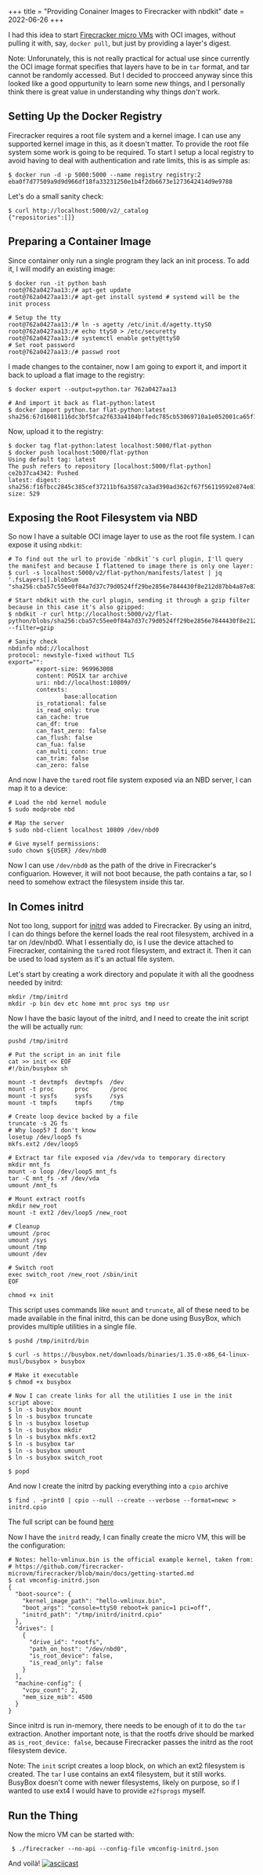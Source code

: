 +++
title = "Providing Conainer Images to Firecracker with nbdkit"
date = 2022-06-26
+++

I had this idea to start [Firecracker micro VMs](https://firecracker-microvm.github.io/) with OCI images, without pulling it with, say, `docker pull`, but just by providing a layer's digest. 

Note: Unforunately, this is not really practical for actual use since currently the OCI image format specifies that layers have to be in `tar` format, and tar cannot be randomly accessed. But I decided to procceed anyway since this looked like a good oppurtunity to learn some new things, and I personally think there is great value in understanding why things *don't* work.

## Setting Up the Docker Registry

Firecracker requires a root file system and a kernel image. I can use any supported kernel image in this, as it doesn't matter. To provide the root file system some work is going to be required.
To start I setup a local registry to avoid having to deal with authentication and rate limits, this is as simple as:

```shell
$ docker run -d -p 5000:5000 --name registry registry:2
eba0f7d77509a9d9d966df18fa33231250e1b4f2db6673e1273642414d9e9788
```
Let's do a small sanity check:

```shell
$ curl http://localhost:5000/v2/_catalog
{"repositories":[]}
```

## Preparing a Container Image

Since container only run a single program they lack an init process. To add it, I will modify an existing image:

```shell
$ docker run -it python bash
root@762a0427aa13:/# apt-get update
root@762a0427aa13:/# apt-get install systemd # systemd will be the init process

# Setup the tty
root@762a0427aa13:/# ln -s agetty /etc/init.d/agetty.ttyS0
root@762a0427aa13:/# echo ttyS0 > /etc/securetty
root@762a0427aa13:/# systemctl enable getty@ttyS0
# Set root password
root@762a0427aa13:/# passwd root
```

I made changes to the container, now I am going to export it, and import it back to upload a flat image to the registry:

```shell
$ docker export --output=python.tar 762a0427aa13

# And import it back as flat-python:latest
$ docker import python.tar flat-python:latest
sha256:67d16081116dc3bf5fca2f633a4104bffedc785cb53069710a1e052001ca65f1
```

Now, upload it to the registry:

```shell
$ docker tag flat-python:latest localhost:5000/flat-python
$ docker push localhost:5000/flat-python
Using default tag: latest
The push refers to repository [localhost:5000/flat-python]
ce2b37ca4342: Pushed
latest: digest: sha256:f16fbcc2845c385cef37211bf6a3587ca3ad390ad362cf67f56119592e874e83 size: 529
```

## Exposing the Root Filesystem via NBD

So now I have a suitable OCI image layer to use as the root file system. I can expose it using `nbdkit`:

```shell
# To find out the url to provide `nbdkit`'s curl plugin, I'll query the manifest and because I flattened to image there is only one layer:
$ curl -s localhost:5000/v2/flat-python/manifests/latest | jq '.fsLayers[].blobSum
"sha256:cba57c55ee0f84a7d37c79d0524ff29be2856e7844430f8e212d87bb4a87e837"

# Start nbdkit with the curl plugin, sending it through a gzip filter because in this case it's also gzipped:
$ nbdkit -r curl http://localhost:5000/v2/flat-python/blobs/sha256:cba57c55ee0f84a7d37c79d0524ff29be2856e7844430f8e212d87bb4a87e837 --filter=gzip

# Sanity check
nbdinfo nbd://localhost
protocol: newstyle-fixed without TLS
export="":
        export-size: 969963008
        content: POSIX tar archive
        uri: nbd://localhost:10809/
        contexts:
                base:allocation
        is_rotational: false
        is_read_only: true
        can_cache: true
        can_df: true
        can_fast_zero: false
        can_flush: false
        can_fua: false
        can_multi_conn: true
        can_trim: false
        can_zero: false
```

And now I have the `tar`ed root file system exposed via an NBD server, I can map it to a device:

```shell
# Load the nbd kernel module
$ sudo modprobe nbd

# Map the server
$ sudo nbd-client localhost 10809 /dev/nbd0

# Give myself permissions:
sudo chown ${USER} /dev/nbd0
```

Now I can use `/dev/nbd0` as the path of the drive in Firecracker's configuarion. However, it will not boot because, the path contains a tar, so I need to somehow extract the filesystem inside this tar.

## In Comes initrd

Not too long, support for [initrd](https://en.wikipedia.org/wiki/Initial_ramdisk) was added to Firecracker. By using an initrd, I can do things before the kernel loads the real root filesystem, archived in a tar on /dev/nbd0.
What I essentially do, is I use the device attached to Firecracker, containing the `tar`ed root filesystem, and extract it. Then it can be used to load system as it's an actual file system.

Let's start by creating a work directory and populate it with all the goodness needed by initrd:

```shell
mkdir /tmp/initrd
mkdir -p bin dev etc home mnt proc sys tmp usr
```

Now I have the basic layout of the initrd, and I need to create the init script the will be actually run:

```shell
pushd /tmp/initrd

# Put the script in an init file
cat >> init << EOF
#!/bin/busybox sh

mount -t devtmpfs  devtmpfs  /dev
mount -t proc      proc      /proc
mount -t sysfs     sysfs     /sys
mount -t tmpfs     tmpfs     /tmp

# Create loop device backed by a file
truncate -s 2G fs
# Why loop5? I don't know
losetup /dev/loop5 fs
mkfs.ext2 /dev/loop5

# Extract tar file exposed via /dev/vda to temporary directory
mkdir mnt_fs
mount -o loop /dev/loop5 mnt_fs
tar -C mnt_fs -xf /dev/vda
umount /mnt_fs

# Mount extract rootfs
mkdir new_root
mount -t ext2 /dev/loop5 /new_root

# Cleanup
umount /proc
umount /sys
umount /tmp
umount /dev

# Switch root
exec switch_root /new_root /sbin/init
EOF

chmod +x init
```

This script uses commands like `mount` and `truncate`, all of these need to be made available in the final initrd, this can be done using BusyBox, which provides multiple utilities in a single file.

```shell
$ pushd /tmp/initrd/bin

$ curl -s https://busybox.net/downloads/binaries/1.35.0-x86_64-linux-musl/busybox > busybox

# Make it executable
$ chmod +x busybox

# Now I can create links for all the utilities I use in the init script above:
$ ln -s busybox mount
$ ln -s busybox truncate
$ ln -s busybox losetup
$ ln -s busybox mkdir
$ ln -s busybox mkfs.ext2
$ ln -s busybox tar
$ ln -s busybox umount
$ ln -s busybox switch_root

$ popd
```

And now I create the initrd by packing everything into a `cpio` archive

```shell
$ find . -print0 | cpio --null --create --verbose --format=newc > initrd.cpio
```

The full script can be found [here](https://gist.github.com/bennyz/b96f01b7f7c447927502b48b22051c26)

Now I have the `initrd` ready, I can finally create the micro VM, this will be the configuration:

```shell
# Notes: hello-vmlinux.bin is the official example kernel, taken from:
# https://github.com/firecracker-microvm/firecracker/blob/main/docs/getting-started.md
$ cat vmconfig-initrd.json
{
  "boot-source": {
    "kernel_image_path": "hello-vmlinux.bin",
    "boot_args": "console=ttyS0 reboot=k panic=1 pci=off",
    "initrd_path": "/tmp/initrd/initrd.cpio"
  },
  "drives": [
    {
      "drive_id": "rootfs",
      "path_on_host": "/dev/nbd0",
      "is_root_device": false,
      "is_read_only": false
    }
  ],
  "machine-config": {
    "vcpu_count": 2,
    "mem_size_mib": 4500
  }
}
```

Since initrd is run in-memory, there needs to be enough of it to do the `tar` extraction. Another important note, is that the rootfs drive should be marked as `is_root_device: false`, because Firecracker passes the initrd as the root filesystem device.

Note:
The `init` script creates a loop block, on which an ext2 filesystem is created. The `tar` I use contains an ext4 filesystem, but it still works. BusyBox doesn't come with newer filesystems, likely on purpose, so if I wanted to use ext4 I would have to provide `e2fsprogs` myself.

## Run the Thing

Now the micro VM can be started with:

```shell
 $ ./firecracker --no-api --config-file vmconfig-initrd.json
```

And voilà!
[![asciicast](https://asciinema.org/a/PSrhDUbTVj8pPIzeTupuKW76f.svg)](https://asciinema.org/a/PSrhDUbTVj8pPIzeTupuKW76f)


